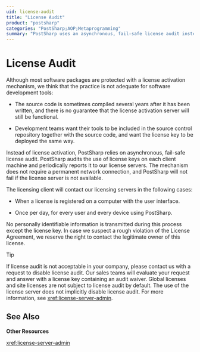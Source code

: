 ```yaml
---
uid: license-audit
title: "License Audit"
product: "postsharp"
categories: "PostSharp;AOP;Metaprogramming"
summary: "PostSharp uses an asynchronous, fail-safe license audit instead of license activation, auditing license keys' use on each client machine and periodically reporting to their license servers. It doesn't require a permanent network connection and won't fail if the license server is unavailable. "
---
```

# License Audit

Although most software packages are protected with a license activation mechanism, we think that the practice is not adequate for software development tools:

* The source code is sometimes compiled several years after it has been written, and there is no guarantee that the license activation server will still be functional.

* Development teams want their tools to be included in the source control repository together with the source code, and want the license key to be deployed the same way.

Instead of license activation, PostSharp relies on asynchronous, fail-safe license audit. PostSharp audits the use of license keys on each client machine and periodically reports it to our license servers. The mechanism does not require a permanent network connection, and PostSharp will not fail if the license server is not available.

The licensing client will contact our licensing servers in the following cases:

* When a license is registered on a computer with the user interface.

* Once per day, for every user and every device using PostSharp.

No personally identifiable information is transmitted during this process except the license key. In case we suspect a rough violation of the License Agreement, we reserve the right to contact the legitimate owner of this license.

> [!TIP]
> If license audit is not acceptable in your company, please contact us with a request to disable license audit. Our sales teams will evaluate your request and answer with a license key containing an audit waiver. Global licenses and site licenses are not subject to license audit by default. The use of the license server does not implicitly disable license audit. For more information, see <xref:license-server-admin>. 

## See Also

**Other Resources**

<xref:license-server-admin>
<br>

